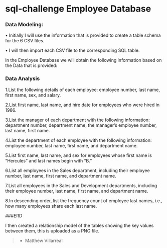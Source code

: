 # sql-challenge Employee Database

### Data Modeling:

•	Initially I will use the information that is provided to create a table schema for the 6 CSV files.

•	I will then import each CSV file to the corresponding SQL table.

In the Employee Database we will obtain the following information based on the Data that is provided:

### Data Analysis

1.List the following details of each employee: employee number, last name, first name, sex, and salary.

2.List first name, last name, and hire date for employees who were hired in 1986.

3.List the manager of each department with the following information: department number, department name, the manager’s employee number, last name, first name.

4.List the department of each employee with the following information: employee number, last name, first name, and department name.

5.List first name, last name, and sex for employees whose first name is “Hercules” and last names begin with “B.”

6.List all employees in the Sales department, including their employee number, last name, first name, and department name.

7.List all employees in the Sales and Development departments, including their employee number, last name, first name, and department name.

8.In descending order, list the frequency count of employee last names, i.e., how many employees share each last name.

###ERD

I then created a relationship model of the tables showing the key values between them, this is uploaded as a PNG file.

>- Matthew Villarreal

